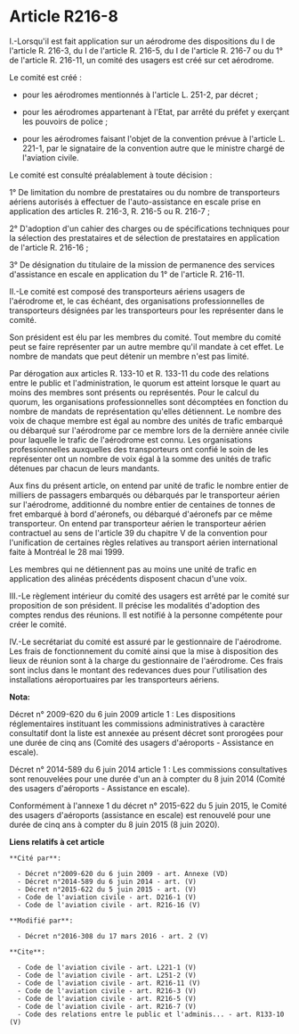 # Article R216-8

I.-Lorsqu'il est fait application sur un aérodrome des dispositions du I de l'article R. 216-3, du I de l'article R. 216-5,
du I de l'article R. 216-7 ou du 1° de l'article R. 216-11, un comité des usagers est créé sur cet aérodrome. 

Le comité est créé :

- pour les aérodromes mentionnés à l'article L. 251-2, par décret ;

- pour les aérodromes appartenant à l'Etat, par arrêté du préfet y exerçant les pouvoirs de police ;

- pour les aérodromes faisant l'objet de la convention prévue à l'article L. 221-1, par le signataire de la convention autre
que le ministre chargé de l'aviation civile. 

Le comité est consulté préalablement à toute décision : 

1° De limitation du nombre de prestataires ou du nombre de transporteurs aériens autorisés à effectuer de l'auto-assistance
en escale prise en application des articles R. 216-3, R. 216-5 ou R. 216-7 ; 

2° D'adoption d'un cahier des charges ou de spécifications techniques pour la sélection des prestataires et de sélection de
prestataires en application de l'article R. 216-16 ; 

3° De désignation du titulaire de la mission de permanence des services d'assistance en escale en application du 1° de
l'article R. 216-11. 

II.-Le comité est composé des transporteurs aériens usagers de l'aérodrome et, le cas échéant, des organisations
professionnelles de transporteurs désignées par les transporteurs pour les représenter dans le comité. 

Son président est élu par les membres du comité. Tout membre du comité peut se faire représenter par un autre membre qu'il
mandate à cet effet. Le nombre de mandats que peut détenir un membre n'est pas limité. 

Par dérogation aux articles R. 133-10 et R. 133-11 du code des relations entre le public et l'administration, le quorum est
atteint lorsque le quart au moins des membres sont présents ou représentés. Pour le calcul du quorum, les organisations
professionnelles sont décomptées en fonction du nombre de mandats de représentation qu'elles détiennent. Le nombre des voix
de chaque membre est égal au nombre des unités de trafic embarqué ou débarqué sur l'aérodrome par ce membre lors de la
dernière année civile pour laquelle le trafic de l'aérodrome est connu. Les organisations professionnelles auxquelles des
transporteurs ont confié le soin de les représenter ont un nombre de voix égal à la somme des unités de trafic détenues par
chacun de leurs mandants. 

Aux fins du présent article, on entend par unité de trafic le nombre entier de milliers de passagers embarqués ou débarqués
par le transporteur aérien sur l'aérodrome, additionné du nombre entier de centaines de tonnes de fret embarqué à bord
d'aéronefs, ou débarqué d'aéronefs par ce même transporteur. On entend par transporteur aérien le transporteur aérien
contractuel au sens de l'article 39 du chapitre V de la convention pour l'unification de certaines règles relatives au
transport aérien international faite à Montréal le 28 mai 1999. 

Les membres qui ne détiennent pas au moins une unité de trafic en application des alinéas précédents disposent chacun d'une
voix. 

III.-Le règlement intérieur du comité des usagers est arrêté par le comité sur proposition de son président. Il précise les
modalités d'adoption des comptes rendus des réunions. Il est notifié à la personne compétente pour créer le comité. 

IV.-Le secrétariat du comité est assuré par le gestionnaire de l'aérodrome. Les frais de fonctionnement du comité ainsi que
la mise à disposition des lieux de réunion sont à la charge du gestionnaire de l'aérodrome. Ces frais sont inclus dans le
montant des redevances dues pour l'utilisation des installations aéroportuaires par les transporteurs aériens.

**Nota:**

Décret n° 2009-620 du 6 juin 2009 article 1 : Les dispositions réglementaires instituant les commissions administratives à
caractère consultatif dont la liste est annexée au présent décret sont prorogées pour une durée de cinq ans (Comité des
usagers d'aéroports - Assistance en escale).

Décret n° 2014-589 du 6 juin 2014 article 1 : Les commissions consultatives sont renouvelées pour une durée d'un an à compter
du 8 juin 2014 (Comité des usagers d'aéroports - Assistance en escale).

Conformément à l'annexe 1 du décret n° 2015-622 du 5 juin 2015, le Comité des usagers d'aéroports (assistance en escale) est
renouvelé pour une durée de cinq ans à compter du 8 juin 2015 (8 juin 2020).

**Liens relatifs à cet article**

	**Cité par**:

	  - Décret n°2009-620 du 6 juin 2009 - art. Annexe (VD)
	  - Décret n°2014-589 du 6 juin 2014 - art. (V)
	  - Décret n°2015-622 du 5 juin 2015 - art. (V)
	  - Code de l'aviation civile - art. D216-1 (V)
	  - Code de l'aviation civile - art. R216-16 (V)

	**Modifié par**:

	  - Décret n°2016-308 du 17 mars 2016 - art. 2 (V)

	**Cite**:

	  - Code de l'aviation civile - art. L221-1 (V)
	  - Code de l'aviation civile - art. L251-2 (V)
	  - Code de l'aviation civile - art. R216-11 (V)
	  - Code de l'aviation civile - art. R216-3 (V)
	  - Code de l'aviation civile - art. R216-5 (V)
	  - Code de l'aviation civile - art. R216-7 (V)
	  - Code des relations entre le public et l'adminis... - art. R133-10 (V)
